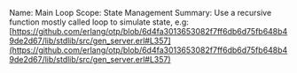 Name:     Main Loop
Scope:    State Management
Summary:  Use a recursive function mostly called loop to simulate state, e.g: [https://github.com/erlang/otp/blob/6d4fa3013653082f7ff6db6d75fb648b49de2d67/lib/stdlib/src/gen_server.erl#L357](https://github.com/erlang/otp/blob/6d4fa3013653082f7ff6db6d75fb648b49de2d67/lib/stdlib/src/gen_server.erl#L357)
